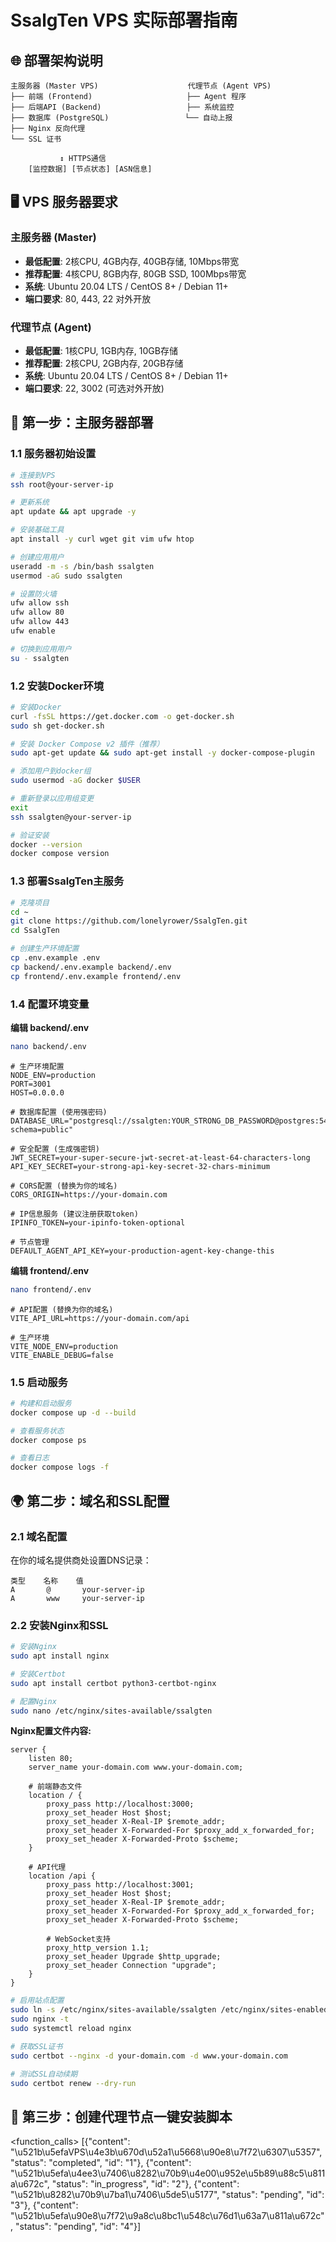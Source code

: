 # SsalgTen VPS 实际部署指南

## 🌐 部署架构说明

```
主服务器 (Master VPS)                    代理节点 (Agent VPS)
├── 前端 (Frontend)                     ├── Agent 程序
├── 后端API (Backend)                   ├── 系统监控
├── 数据库 (PostgreSQL)                 └── 自动上报
├── Nginx 反向代理
└── SSL 证书

           ↕️ HTTPS通信
    [监控数据] [节点状态] [ASN信息]
```

## 🖥️ VPS 服务器要求

### 主服务器 (Master)
- **最低配置**: 2核CPU, 4GB内存, 40GB存储, 10Mbps带宽
- **推荐配置**: 4核CPU, 8GB内存, 80GB SSD, 100Mbps带宽
- **系统**: Ubuntu 20.04 LTS / CentOS 8+ / Debian 11+
- **端口要求**: 80, 443, 22 对外开放

### 代理节点 (Agent)
- **最低配置**: 1核CPU, 1GB内存, 10GB存储
- **推荐配置**: 2核CPU, 2GB内存, 20GB存储  
- **系统**: Ubuntu 20.04 LTS / CentOS 8+ / Debian 11+
- **端口要求**: 22, 3002 (可选对外开放)

## 🚀 第一步：主服务器部署

### 1.1 服务器初始设置

```bash
# 连接到VPS
ssh root@your-server-ip

# 更新系统
apt update && apt upgrade -y

# 安装基础工具
apt install -y curl wget git vim ufw htop

# 创建应用用户
useradd -m -s /bin/bash ssalgten
usermod -aG sudo ssalgten

# 设置防火墙
ufw allow ssh
ufw allow 80
ufw allow 443
ufw enable

# 切换到应用用户
su - ssalgten
```

### 1.2 安装Docker环境

```bash
# 安装Docker
curl -fsSL https://get.docker.com -o get-docker.sh
sudo sh get-docker.sh

# 安装 Docker Compose v2 插件（推荐）
sudo apt-get update && sudo apt-get install -y docker-compose-plugin

# 添加用户到docker组
sudo usermod -aG docker $USER

# 重新登录以应用组变更
exit
ssh ssalgten@your-server-ip

# 验证安装
docker --version
docker compose version
```

### 1.3 部署SsalgTen主服务

```bash
# 克隆项目
cd ~
git clone https://github.com/lonelyrower/SsalgTen.git
cd SsalgTen

# 创建生产环境配置
cp .env.example .env
cp backend/.env.example backend/.env
cp frontend/.env.example frontend/.env
```

### 1.4 配置环境变量

**编辑 backend/.env**
```bash
nano backend/.env
```

```env
# 生产环境配置
NODE_ENV=production
PORT=3001
HOST=0.0.0.0

# 数据库配置 (使用强密码)
DATABASE_URL="postgresql://ssalgten:YOUR_STRONG_DB_PASSWORD@postgres:5432/ssalgten?schema=public"

# 安全配置 (生成强密钥)
JWT_SECRET=your-super-secure-jwt-secret-at-least-64-characters-long
API_KEY_SECRET=your-strong-api-key-secret-32-chars-minimum

# CORS配置 (替换为你的域名)
CORS_ORIGIN=https://your-domain.com

# IP信息服务 (建议注册获取token)
IPINFO_TOKEN=your-ipinfo-token-optional

# 节点管理
DEFAULT_AGENT_API_KEY=your-production-agent-key-change-this
```

**编辑 frontend/.env**
```bash
nano frontend/.env
```

```env
# API配置 (替换为你的域名)
VITE_API_URL=https://your-domain.com/api

# 生产环境
VITE_NODE_ENV=production
VITE_ENABLE_DEBUG=false
```

### 1.5 启动服务

```bash
# 构建和启动服务
docker compose up -d --build

# 查看服务状态
docker compose ps

# 查看日志
docker compose logs -f
```

## 🌍 第二步：域名和SSL配置

### 2.1 域名配置

在你的域名提供商处设置DNS记录：
```
类型    名称    值
A       @       your-server-ip
A       www     your-server-ip
```

### 2.2 安装Nginx和SSL

```bash
# 安装Nginx
sudo apt install nginx

# 安装Certbot
sudo apt install certbot python3-certbot-nginx

# 配置Nginx
sudo nano /etc/nginx/sites-available/ssalgten
```

**Nginx配置文件内容:**
```nginx
server {
    listen 80;
    server_name your-domain.com www.your-domain.com;
    
    # 前端静态文件
    location / {
        proxy_pass http://localhost:3000;
        proxy_set_header Host $host;
        proxy_set_header X-Real-IP $remote_addr;
        proxy_set_header X-Forwarded-For $proxy_add_x_forwarded_for;
        proxy_set_header X-Forwarded-Proto $scheme;
    }
    
    # API代理
    location /api {
        proxy_pass http://localhost:3001;
        proxy_set_header Host $host;
        proxy_set_header X-Real-IP $remote_addr;
        proxy_set_header X-Forwarded-For $proxy_add_x_forwarded_for;
        proxy_set_header X-Forwarded-Proto $scheme;
        
        # WebSocket支持
        proxy_http_version 1.1;
        proxy_set_header Upgrade $http_upgrade;
        proxy_set_header Connection "upgrade";
    }
}
```

```bash
# 启用站点配置
sudo ln -s /etc/nginx/sites-available/ssalgten /etc/nginx/sites-enabled/
sudo nginx -t
sudo systemctl reload nginx

# 获取SSL证书
sudo certbot --nginx -d your-domain.com -d www.your-domain.com

# 测试SSL自动续期
sudo certbot renew --dry-run
```

## 📱 第三步：创建代理节点一键安装脚本

<function_calls>
<invoke name="TodoWrite">
<parameter name="todos">[{"content": "\u521b\u5efaVPS\u4e3b\u670d\u52a1\u5668\u90e8\u7f72\u6307\u5357", "status": "completed", "id": "1"}, {"content": "\u521b\u5efa\u4ee3\u7406\u8282\u70b9\u4e00\u952e\u5b89\u88c5\u811a\u672c", "status": "in_progress", "id": "2"}, {"content": "\u521b\u8282\u70b9\u7ba1\u7406\u5de5\u5177", "status": "pending", "id": "3"}, {"content": "\u521b\u5efa\u90e8\u7f72\u9a8c\u8bc1\u548c\u76d1\u63a7\u811a\u672c", "status": "pending", "id": "4"}]

